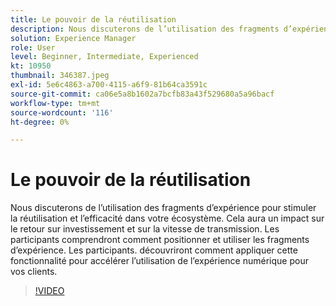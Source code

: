 ```yaml
---
title: Le pouvoir de la réutilisation
description: Nous discuterons de l’utilisation des fragments d’expérience pour stimuler la réutilisation et l’efficacité dans votre écosystème.  Cela aura un impact sur le retour sur investissement et sur la vitesse de transmission.  Les participants comprendront comment positionner et utiliser les fragments d’expérience. Les participants. découvriront comment appliquer cette fonctionnalité pour accélérer l’utilisation de l’expérience numérique pour vos clients.
solution: Experience Manager
role: User
level: Beginner, Intermediate, Experienced
kt: 10950
thumbnail: 346387.jpeg
exl-id: 5e6c4863-a700-4115-a6f9-81b64ca3591c
source-git-commit: ca06e5a8b1602a7bcfb83a43f529680a5a96bacf
workflow-type: tm+mt
source-wordcount: '116'
ht-degree: 0%

---
```


# Le pouvoir de la réutilisation

Nous discuterons de l’utilisation des fragments d’expérience pour stimuler la réutilisation et l’efficacité dans votre écosystème.  Cela aura un impact sur le retour sur investissement et sur la vitesse de transmission.  Les participants comprendront comment positionner et utiliser les fragments d’expérience. Les participants. découvriront comment appliquer cette fonctionnalité pour accélérer l’utilisation de l’expérience numérique pour vos clients.

>[!VIDEO](https://video.tv.adobe.com/v/346387/?quality=12&learn=on)

